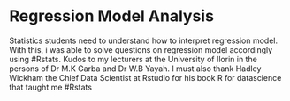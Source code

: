 # Regression Model Analysis
Statistics students need to understand how to interpret regression model. With this, i was able to solve questions on regression model accordingly using #Rstats. Kudos to my lecturers at the University of Ilorin in the persons of Dr M.K Garba and Dr W.B Yayah. I must also thank Hadley Wickham the Chief Data Scientist at Rstudio for his book R for datascience that taught me #Rstats
